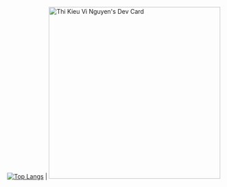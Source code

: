 [![Top Langs](https://github-readme-stats.vercel.app/api/top-langs/?username=ViNguyen3747&theme=radical)](https://github.com/anuraghazra/github-readme-stats) | <a href="https://app.daily.dev/vi_NGuyen"><img src="https://api.daily.dev/devcards/a9dfbe6ab21e48f9aff499d7582d00a8.png?r=afm" width="400" alt="Thi Kieu Vi Nguyen's Dev Card"/></a>
